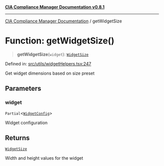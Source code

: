 [**CIA Compliance Manager Documentation v0.8.1**](../README.md)

***

[CIA Compliance Manager Documentation](../globals.md) / getWidgetSize

# Function: getWidgetSize()

> **getWidgetSize**(`widget`): [`WidgetSize`](../interfaces/WidgetSize.md)

Defined in: [src/utils/widgetHelpers.tsx:247](https://github.com/Hack23/cia-compliance-manager/blob/aea527f1006de96602c10bb201453301cffe7b07/src/utils/widgetHelpers.tsx#L247)

Get widget dimensions based on size preset

## Parameters

### widget

`Partial`\<[`WidgetConfig`](../interfaces/WidgetConfig.md)\>

Widget configuration

## Returns

[`WidgetSize`](../interfaces/WidgetSize.md)

Width and height values for the widget
